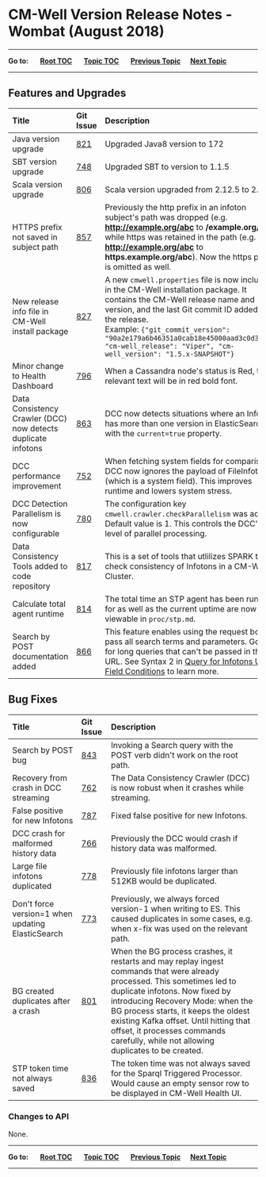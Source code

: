 # CM-Well Version Release Notes - Wombat (August 2018) #

----

**Go to:** &nbsp;&nbsp;&nbsp;&nbsp; [**Root TOC**](CM-Well.RootTOC.md) &nbsp;&nbsp;&nbsp;&nbsp; [**Topic TOC**](ReleaseNotes.TOC.md) &nbsp;&nbsp;&nbsp;&nbsp; [**Previous Topic**](ReleaseNotes.Viper.June.2018.md)&nbsp;&nbsp;&nbsp;&nbsp; [**Next Topic**](ReleaseNotes.Xerus.October.2018.md)

----

## Features and Upgrades ##


Title | Git Issue | Description 
:------|:----------|:------------
Java version upgrade | [821](https://github.com/thomsonreuters/CM-Well/pull/821) | Upgraded Java8 version to 172
SBT version upgrade | [748](https://github.com/thomsonreuters/CM-Well/pull/748) | Upgraded SBT to version to 1.1.5
Scala version upgrade | [806](https://github.com/thomsonreuters/CM-Well/pull/806) | Scala version upgraded from 2.12.5 to 2.12.6
HTTPS prefix not saved in subject path | [857](https://github.com/thomsonreuters/CM-Well/pull/857) | Previously the http prefix in an infoton subject's path was dropped (e.g. **<http://example.org/abc>** to **/example.org/abc**), while https was retained in the path (e.g. **<http://example.org/abc>** to **https.example.org/abc**). Now the https prefix is omitted as well.
New release info file in CM-Well install package | [827](https://github.com/thomsonreuters/CM-Well/pull/827) | A new ```cmwell.properties``` file is now included in the CM-Well installation package. It contains the CM-Well release name and version, and the last Git commit ID added to the release.<br/>Example: `{"git_commit_version": "90a2e179a6b46351a0cab18e45000aad3c0d35c4", "cm-well_release": "Viper", "cm-well_version": "1.5.x-SNAPSHOT"}`
Minor change to Health Dashboard | [796](https://github.com/thomsonreuters/CM-Well/pull/796) | When a Cassandra node's status is Red, the relevant text will be in red bold font.
Data Consistency Crawler (DCC) now detects duplicate infotons | [863](https://github.com/thomsonreuters/CM-Well/pull/863) | DCC now detects situations where an Infoton has more than one version in ElasticSearch with the ```current=true``` property.
DCC performance improvement | [752](https://github.com/thomsonreuters/CM-Well/pull/752) | When fetching system fields for comparison, DCC now ignores the payload of FileInfotons (which is a system field). This improves runtime and lowers system stress.
DCC Detection Parallelism is now configurable | [780](https://github.com/thomsonreuters/CM-Well/pull/780) | The configuration key `cmwell.crawler.checkParallelism` was added. Default value is 1. This controls the DCC's level of parallel processing.
Data Consistency Tools added to code repository | [817](https://github.com/thomsonreuters/CM-Well/pull/817) | This is a set of tools that utlilizes SPARK to check consistency of Infotons in a CM-Well Cluster.
Calculate total agent runtime | [814](https://github.com/thomsonreuters/CM-Well/pull/814) | The total time an STP agent has been running for as well as the current uptime are now viewable in ```proc/stp.md```.
Search by POST documentation added | [866](https://github.com/thomsonreuters/CM-Well/pull/866) | This feature enables using the request body to pass all search terms and parameters. Good for long queries that can't be passed in the URL. See Syntax 2 in [Query for Infotons Using Field Conditions](API.Query.QueryForInfotonsUsingFieldConditions.md) to learn more.

## Bug Fixes ##


Title | Git Issue | Description 
:------|:----------|:------------
Search by POST bug | [843](https://github.com/thomsonreuters/CM-Well/pull/843) | Invoking a Search query with the POST verb didn't work on the root path.
Recovery from crash in DCC streaming | [762](https://github.com/thomsonreuters/CM-Well/pull/762) | The Data Consistency Crawler (DCC) is now robust when it crashes while streaming.
False positive for new Infotons | [787](https://github.com/thomsonreuters/CM-Well/pull/787) | Fixed false positive for new Infotons.
DCC crash for malformed history data | [766](https://github.com/thomsonreuters/CM-Well/pull/766) | Previously the DCC would crash if history data was malformed.
Large file infotons duplicated | [778](https://github.com/thomsonreuters/CM-Well/pull/778) | Previously file infotons larger than 512KB would be duplicated.
Don't force version=1 when updating ElasticSearch | [773](https://github.com/thomsonreuters/CM-Well/pull/773) | Previously, we always forced version-1 when writing to ES. This caused duplicates in some cases, e.g. when x-fix was used on the relevant path.
BG created duplicates after a crash | [801](https://github.com/thomsonreuters/CM-Well/pull/801) | When the BG process crashes, it restarts and may replay ingest commands that were already processed. This sometimes led to duplicate infotons. Now fixed by introducing Recovery Mode: when the BG process starts, it keeps the oldest existing Kafka offset. Until hitting that offset, it processes commands carefully, while not allowing duplicates to be created.
STP token time not always saved | [836](https://github.com/thomsonreuters/CM-Well/pull/836) | The token time was not always saved for the Sparql Triggered Processor. Would cause an empty sensor row to be displayed in CM-Well Health UI.

### Changes to API ###

None.


----

**Go to:** &nbsp;&nbsp;&nbsp;&nbsp; [**Root TOC**](CM-Well.RootTOC.md) &nbsp;&nbsp;&nbsp;&nbsp; [**Topic TOC**](ReleaseNotes.TOC.md) &nbsp;&nbsp;&nbsp;&nbsp; [**Previous Topic**](ReleaseNotes.Viper.June.2018.md)&nbsp;&nbsp;&nbsp;&nbsp; [**Next Topic**](ReleaseNotes.Xerus.October.2018.md)

----